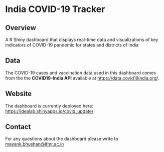 # India COVID-19 Tracker

## Overview
A R Shiny dashboard that displays real-time data and visualizations of key indicators of COVID-19 pandemic for states and districts of India

## Data
The COVID-19 cases and vaccination data used in this dashboard comes from the the **COVID19-India API** available at https://data.covid19india.org/.

## Website
The dashboard is currently deployed here: https://idealab.shinyapps.io/covid_update/

## Contact 
For any questions about the dashboard please write to mayank.bhushan@ifmr.ac.in
